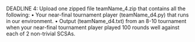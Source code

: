 DEADLINE 4: Upload one zipped file teamName_4.zip that contains all the following:
• Your near-final tournament player (teamName_d4.py) that runs in our environment.
• Output (teamName_d4.txt) from an 8-10 tournament when your near-final tournament player played 100
rounds well against each of 2 non-trivial SCSAs.
